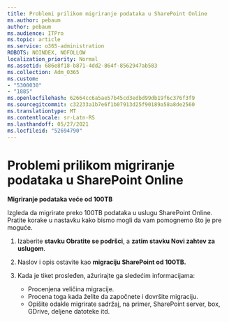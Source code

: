 ```yaml
---
title: Problemi prilikom migriranje podataka u SharePoint Online
ms.author: pebaum
author: pebaum
ms.audience: ITPro
ms.topic: article
ms.service: o365-administration
ROBOTS: NOINDEX, NOFOLLOW
localization_priority: Normal
ms.assetid: 686e8f18-b871-4dd2-864f-8562947ab583
ms.collection: Adm_O365
ms.custom:
- "5300030"
- "1885"
ms.openlocfilehash: 62664cc6a5ae57b45cd3edbd99db19f6c376f3f9
ms.sourcegitcommit: c32233a1b7e6f1b07913d25f90189a58a8de2560
ms.translationtype: MT
ms.contentlocale: sr-Latn-RS
ms.lasthandoff: 05/27/2021
ms.locfileid: "52694790"
---
```

# <a name="issues-while-migrating-data-to-sharepoint-online"></a>Problemi prilikom migriranje podataka u SharePoint Online

**Migriranje podataka veće od 100TB**

Izgleda da migrirate preko 100TB podataka u uslugu SharePoint Online. Pratite korake u nastavku kako bismo mogli da vam pomognemo što je pre moguće. 

1. Izaberite **stavku Obratite se podršci**, a **zatim stavku Novi zahtev za uslugom**. 
2. Naslov i opis ostavite kao **migraciju SharePoint od 100TB.**
3. Kada je tiket prosleđen, ažurirajte ga sledećim informacijama: 

    - Procenjena veličina migracije.
    - Procena toga kada želite da započnete i dovršite migraciju.
    - Opišite odakle migrirate sadržaj, na primer, SharePoint server, box, GDrive, deljene datoteke itd.
